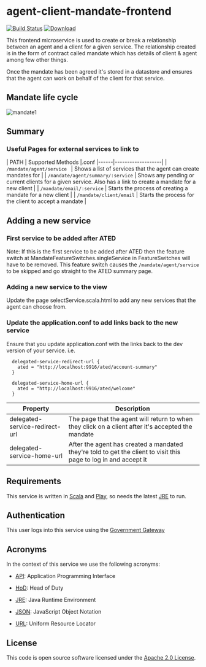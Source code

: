 agent-client-mandate-frontend
=============================

[![Build Status](https://travis-ci.org/hmrc/agent-client-mandate-frontend.svg)](https://travis-ci.org/hmrc/agent-client-mandate-frontend) [ ![Download](https://api.bintray.com/packages/hmrc/releases/agent-client-mandate-frontend/images/download.svg) ](https://bintray.com/hmrc/releases/agent-client-mandate-frontend/_latestVersion)

This frontend microservice is used to create or break a relationship between an agent and a client for a given service. 
The relationship created is in the form of contract called mandate which has details of client & agent among few other things. 

Once the mandate has been agreed it's stored in a datastore and ensures that the agent can work on behalf of the client for that service.

Mandate life cycle
------------------
![mandate1](https://user-images.githubusercontent.com/13600497/31657897-81b0041a-b327-11e7-8d73-4acec0f5bbe7.png)

## Summary

### Useful Pages for external services to link to

| PATH | Supported Methods |.conf
|------|-------------------|
| ```/mandate/agent/service ``` | Shows a list of services that the agent can create mandates for |
| ```/mandate/agent/summary/:service``` | Shows any pending or current clients for a given service. Also has a link to create a mandate for a new client |
| ```/mandate/email/:service``` | Starts the process of creating a mandate for a new client |
| ```/mandate/client/email``` | Starts the process for the client to accept a mandate |


## Adding a new service

### First service to be added after ATED
Note: If this is the first service to be added after ATED then the feature switch at MandateFeatureSwitches.singleService in FeatureSwitches will have to be removed.
This feature switch causes the ```/mandate/agent/service ``` to be skipped and go straight to the ATED summary page.

### Adding a new service to the view
Update the page selectService.scala.html to add any new services that the agent can choose from.

### Update the application.conf to add links back to the new service
Ensure that you update application.conf with the links back to the dev version of your service.
i.e.

```
  delegated-service-redirect-url {
    ated = "http://localhost:9916/ated/account-summary"
  }

  delegated-service-home-url {
    ated = "http://localhost:9916/ated/welcome"
  }
```

| Property | Description |
|------|-------------------|
| delegated-service-redirect-url | The page that the agent will return to when they click on a client after it's accepted the mandate |
| delegated-service-home-url | After the agent has created a mandated they're told to get the client to visit this page to log in and accept it |

Requirements
------------

This service is written in [Scala] and [Play], so needs the latest [JRE] to run.


Authentication
------------

This user logs into this service using the [Government Gateway]


Acronyms
--------

In the context of this service we use the following acronyms:

* [API]: Application Programming Interface

* [HoD]: Head of Duty

* [JRE]: Java Runtime Environment

* [JSON]: JavaScript Object Notation

* [URL]: Uniform Resource Locator

License
-------

This code is open source software licensed under the [Apache 2.0 License].


[Scala]: http://www.scala-lang.org/
[Play]: http://playframework.com/
[JRE]: http://www.oracle.com/technetwork/java/javase/overview/index.html

[Government Gateway]: http://www.gateway.gov.uk/

[API]: https://en.wikipedia.org/wiki/Application_programming_interface
[HoD]: http://webarchive.nationalarchives.gov.uk/+/http://www.hmrc.gov.uk/manuals/sam/samglossary/samgloss249.htm
[JSON]: http://json.org/
[URL]: https://en.wikipedia.org/wiki/Uniform_Resource_Locator

[Apache 2.0 License]: http://www.apache.org/licenses/LICENSE-2.0.html

